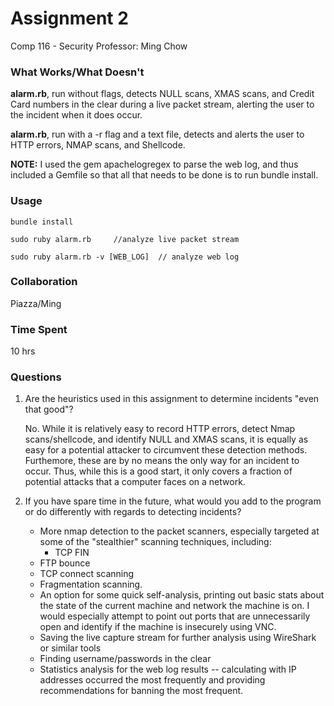 Assignment 2 
==========
Comp 116 - Security
Professor: Ming Chow 

### What Works/What Doesn't

**alarm.rb**, run without flags, detects NULL scans, XMAS scans, and      Credit Card numbers in the clear during a  live packet stream, alerting the user to the incident when it does occur. 

**alarm.rb**, run with a -r flag and a text file, detects and alerts the user to HTTP errors, NMAP scans, and
Shellcode. 

**NOTE:** I used the gem apachelogregex to parse the web log, and thus included a Gemfile so that
all that needs to be done is to run bundle install. 

### Usage

`bundle install`

`sudo ruby alarm.rb     //analyze live packet stream`

`sudo ruby alarm.rb -v [WEB_LOG]  // analyze web log`  

### Collaboration

Piazza/Ming 

### Time Spent

10 hrs

### Questions

1. Are the heuristics used in this assignment to determine incidents "even that good"?

   No. While it is relatively easy to record HTTP errors, detect Nmap scans/shellcode, and identify NULL and
   XMAS scans, it is equally as easy for a potential attacker to circumvent these detection methods. Furthemore,
   these are by no means the only way for an incident to occur. Thus, while this is a good start, it only
   covers a fraction of potential attacks that a computer faces on a network. 
2. If you have spare time in the future, what would you add to the program or do differently with regards to detecting incidents? 

   - More nmap detection to the packet scanners, especially targeted at some of the "stealthier" 
   scanning techniques, including: 
        - TCP FIN
	- FTP bounce
	- TCP connect scanning
	- Fragmentation scanning. 
   - An option for some quick self-analysis, printing out basic stats about the state of the
   current machine and network the machine is on. I would especially attempt to point out ports that are
   unnecessarily open and identify if the machine is insecurely using VNC.
   - Saving the live capture stream for further analysis using WireShark or similar tools
   - Finding username/passwords in the clear
   - Statistics analysis for the web log results -- calculating with IP addresses occurred the most frequently
   and providing recommendations for banning the most frequent. 



